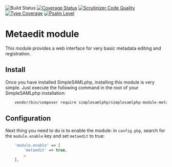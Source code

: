 ![Build Status](https://github.com/simplesamlphp/simplesamlphp-module-metaedit/actions/workflows/php.yml/badge.svg)
[![Coverage Status](https://codecov.io/gh/simplesamlphp/simplesamlphp-module-metaedit/branch/master/graph/badge.svg)](https://codecov.io/gh/simplesamlphp/simplesamlphp-module-metaedit)
[![Scrutinizer Code Quality](https://scrutinizer-ci.com/g/simplesamlphp/simplesamlphp-module-metaedit/badges/quality-score.png?b=master)](https://scrutinizer-ci.com/g/simplesamlphp/simplesamlphp-module-metaedit/?branch=master)
[![Type Coverage](https://shepherd.dev/github/simplesamlphp/simplesamlphp-module-metaedit/coverage.svg)](https://shepherd.dev/github/simplesamlphp/simplesamlphp-module-metaedit)
[![Psalm Level](https://shepherd.dev/github/simplesamlphp/simplesamlphp-module-metaedit/level.svg)](https://shepherd.dev/github/simplesamlphp/simplesamlphp-module-metaedit)

# Metaedit module

This module provides a web interface for very basic metadata editing and registration.

## Install

Once you have installed SimpleSAMLphp, installing this module is very simple. Just execute the following
command in the root of your SimpleSAMLphp installation:

```bash
    vendor/bin/composer require simplesamlphp/simplesamlphp-module-metaedit
```

## Configuration

Next thing you need to do is to enable the module: in `config.php`,
search for the `module.enable` key and set `metaedit` to true:

```php
    'module.enable' => [
        'metaedit' => true,
        …
    ],
```
